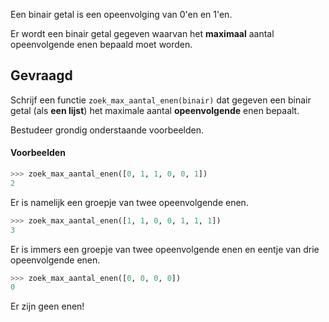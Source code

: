 Een binair getal is een opeenvolging van 0'en en 1'en.

Er wordt een binair getal gegeven waarvan het **maximaal** aantal opeenvolgende enen bepaald moet worden.

## Gevraagd
Schrijf een functie `zoek_max_aantal_enen(binair)` dat gegeven een binair getal (als **een lijst**) het maximale aantal **opeenvolgende** enen bepaalt.

Bestudeer grondig onderstaande voorbeelden.

#### Voorbeelden

```python
>>> zoek_max_aantal_enen([0, 1, 1, 0, 0, 1])
2
```
Er is namelijk een groepje van twee opeenvolgende enen.


```python
>>> zoek_max_aantal_enen([1, 1, 0, 0, 1, 1, 1])
3
```
Er is immers een groepje van twee opeenvolgende enen en eentje van drie opeenvolgende enen.


```python
>>> zoek_max_aantal_enen([0, 0, 0, 0])
0
```
Er zijn geen enen!


